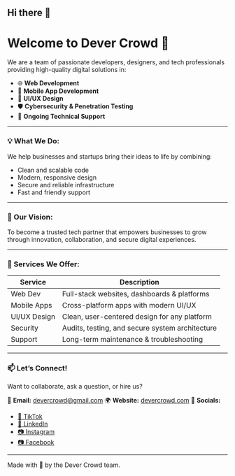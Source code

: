 ## Hi there 👋

# Welcome to Dever Crowd 👋

We are a team of passionate developers, designers, and tech professionals providing high-quality digital solutions in:

- 🌐 **Web Development**
- 📱 **Mobile App Development**
- 🎨 **UI/UX Design**
- 🛡️ **Cybersecurity & Penetration Testing**
- 🤝 **Ongoing Technical Support**

---

### 💡 What We Do:
We help businesses and startups bring their ideas to life by combining:
- Clean and scalable code
- Modern, responsive design
- Secure and reliable infrastructure
- Fast and friendly support

---

### 🚀 Our Vision:
To become a trusted tech partner that empowers businesses to grow through innovation, collaboration, and secure digital experiences.

---

### 🔧 Services We Offer:
| Service        | Description                                     |
|----------------|-------------------------------------------------|
| Web Dev        | Full-stack websites, dashboards & platforms     |
| Mobile Apps    | Cross-platform apps with modern UI/UX           |
| UI/UX Design   | Clean, user-centered design for any platform    |
| Security       | Audits, testing, and secure system architecture |
| Support        | Long-term maintenance & troubleshooting         |

---

### 📫 Let’s Connect!
Want to collaborate, ask a question, or hire us?

📧 **Email:** devercrowd@gmail.com
🌍 **Website:** [devercrowd.com](https://devercrowd.com)
💬 **Socials:**  
- [🎥 TikTok](https://www.tiktok.com/@devercrowd.com)  
- [💼 LinkedIn](https://www.linkedin.com/company/devercrowd/)  
- [📷 Instagram](https://www.instagram.com/devercrowd/)
- [📷 Facebook](https://www.facebook.com/profile.php?id=61577937253222)
---

Made with 💙 by the Dever Crowd team.
